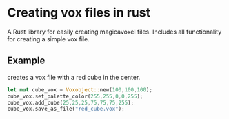 # Creating vox files in rust
A Rust library for easily creating magicavoxel files. Includes all functionality for creating a simple vox file.

## Example
creates a vox file with a red cube in the center.
```rust
let mut cube_vox = Voxobject::new(100,100,100);
cube_vox.set_palette_color(255,255,0,0,255);
cube_vox.add_cube(25,25,25,75,75,75,255);
cube_vox.save_as_file("red_cube.vox");
```
